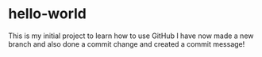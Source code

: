 # hello-world
This is my initial project to learn how to use GitHub
I have now made a new branch and also done a commit change and created a commit message! 
